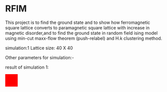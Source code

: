 # RFIM
This project is to find the ground state and to show how ferromagnetic square lattice converts to paramagnetic square lattice with increase in magnetic disorder,and to find the ground state in random field ising model using min-cut maxx-flow theorem (push-relabel) and H.k clustering method.

simulation:1 
Lattice size: 40 X 40 

Other parameters for simulation:-


result of simulation 1:

![ScreenShot](/cluster-40-1-0.bmp)



